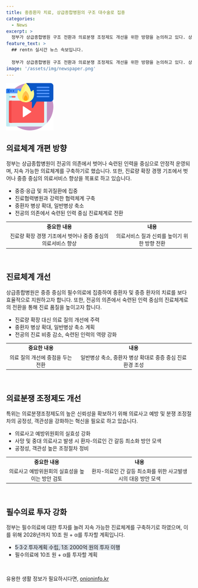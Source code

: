 ```yaml
---
title: 중증환자 치료, 상급종합병원의 구조 대수술로 집중
categories:
  - News
excerpt: >
  정부가 상급종합병원 구조 전환과 의료분쟁 조정제도 개선을 위한 방향을 논의하고 있다. 상급종합병원은 전공의 의존 대신 숙련된 인력을 중심으로 중증, 응급 및 희귀질환에 집중하고, 병상 확대와 필수의료에 10조원 이상 투자할 예정이다. 또한, 의료분쟁 조정제도도 혁신을 추진하며, 필수의료 투자를 강화하고 지속 가능한 진료체계를 구축하기 위한 과감한 추진방안을 기대한다. (문의: 보건복지부 의료개혁추진단)
feature_text: >
  ## rentn 실시간 뉴스 속보입니다.

  정부가 상급종합병원 구조 전환과 의료분쟁 조정제도 개선을 위한 방향을 논의하고 있다. 상급종합병원은 전공의 의존 대신 숙련된 인력을 중심으로 중증, 응급 및 희귀질환에 집중하고, 병상 확대와 필수의료에 10조원 이상 투자할 예정이다. 또한, 의료분쟁 조정제도도 혁신을 추진하며, 필수의료 투자를 강화하고 지속 가능한 진료체계를 구축하기 위한 과감한 추진방안을 기대한다. (문의: 보건복지부 의료개혁추진단)
image: '/assets/img/newspaper.png'
---
```


<p><img src="/assets/img/news.png" alt="rentncar 속보" /></p>

<h2 data-ke-size="size26">의료체계 개편 방향</h2>

<p data-ke-size="size16">정부는 상급종합병원이 전공의 의존에서 벗어나 숙련된 인력을 중심으로 안정적 운영되며, 지속 가능한 의료체계를 구축하기로 했습니다. 또한, 진료량 확장 경쟁 기조에서 벗어나 중증 중심의 의료서비스 향상을 목표로 하고 있습니다.</p>

<ul>
    <li>중증·응급 및 희귀질환에 집중</li>
    <li>진료협력병원과 강력한 협력체계 구축</li>
    <li>중환자 병상 확대, 일반병상 축소</li>
    <li>전공의 의존에서 숙련된 인력 중심 진료체계로 전환</li>
</ul>

<table>
    <tr>
        <td style="text-align: center; height: 17px;"><b>중요한 내용</b></td>
        <td style="text-align: center; height: 17px;"><b>내용</b></td>
    </tr>
    <tr>
        <td style="text-align: center;">진료량 확장 경쟁 기조에서 벗어나 중증 중심의 의료서비스 향상</td>
        <td style="text-align: center;">의료서비스 질과 신뢰를 높이기 위한 방향 전환</td>
    </tr>
</table>

<p data-ke-size="size16">&nbsp;</p>

<h2 data-ke-size="size26">진료체계 개선</h2>

<p data-ke-size="size16">상급종합병원은 중증 중심의 필수의료에 집중하여 중환자 및 중증 환자의 치료를 보다 효율적으로 지원하고자 합니다. 또한, 전공의 의존에서 숙련된 인력 중심의 진료체계로의 전환을 통해 진료 품질을 높이고자 합니다.</p>

<ul>
    <li>진료량 확장 대신 의료 질의 개선에 주력</li>
    <li>중환자 병상 확대, 일반병상 축소 계획</li>
    <li>전공의 진료 비중 감소, 숙련된 인력의 역량 강화</li>
</ul>

<table>
    <tr>
        <td style="text-align: center; height: 17px;"><b>중요한 내용</b></td>
        <td style="text-align: center; height: 17px;"><b>내용</b></td>
    </tr>
    <tr>
        <td style="text-align: center;">의료 질의 개선에 중점을 두는 전환</td>
        <td style="text-align: center;">일반병상 축소, 중환자 병상 확대로 중증 중심 진료 환경 조성</td>
    </tr>
</table>

<p data-ke-size="size16">&nbsp;</p>

<h2 data-ke-size="size26">의료분쟁 조정제도 개선</h2>

<p data-ke-size="size16">특위는 의료분쟁조정제도의 높은 신뢰성을 확보하기 위해 의료사고 예방 및 분쟁 조정절차의 공정성, 객관성을 강화하는 혁신을 필요로 하고 있습니다.</p>

<ul>
    <li>의료사고 예방위원회의 실효성 강화</li>
    <li>사망 및 중대 의료사고 발생 시 환자-의료인 간 갈등 최소화 방안 모색</li>
    <li>공정성, 객관성 높은 조정절차 정비</li>
</ul>

<table>
    <tr>
        <td style="text-align: center; height: 17px;"><b>중요한 내용</b></td>
        <td style="text-align: center; height: 17px;"><b>내용</b></td>
    </tr>
    <tr>
        <td style="text-align: center;">의료사고 예방위원회의 실효성을 높이는 방안 검토</td>
        <td style="text-align: center;">환자-의료인 간 갈등 최소화를 위한 사고발생 시의 대응 방안 모색</td>
    </tr>
</table>

<p data-ke-size="size16">&nbsp;</p>

<h2 data-ke-size="size26">필수의료 투자 강화</h2>

<p data-ke-size="size16">정부는 필수의료에 대한 투자를 늘려 지속 가능한 진료체계를 구축하기로 하였으며, 이를 위해 2028년까지 10조 원 + α를 투자할 계획입니다.</p>

<ul>
    <li><span style="background-color: #21538527;">5·3·2 투자계획 수립, 1조 2000억 원의 투자 이행</span></li>
    <li>필수의료에 10조 원 + α를 투자할 계획</li>
</ul>

<p data-ke-size="size16">&nbsp;</p>
유용한 생활 정보가 필요하시다면, <a href="https://onioninfo.kr" rel="dofollow">onioninfo.kr</a>


